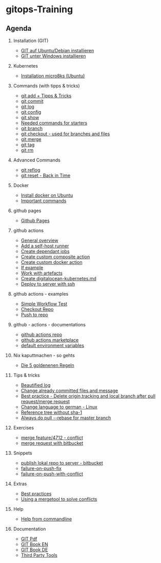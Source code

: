 # gitops-Training  

## Agenda 

  1. Installation (GIT) 
     * [GIT auf Ubuntu/Debian installieren](installation-ubuntu-debian.md)
     * [GIT unter Windows installieren](https://git-scm.com/download/win)
  
  1. Kubernetes 
     * [Installation micro8ks (Ubuntu)](/kubernetes/installation-micro8ks-ubuntu.md)
  
  1. Commands (with tipps & tricks) 
     * [git add + Tipps & Tricks](add.md)
     * [git commit](commit.md)
     * [git log](log.md)
     * [git config](config.md) 
     * [git show](show.md)
     * [Needed commands for starters](started-commands.md)
     * [git branch](branch.md)
     * [git checkout - used for branches and files](checkout.md)
     * [git merge](merge.md)
     * [git tag](tag.md)
     * [git rm](rm.md)
   
  1. Advanced Commands 
     * [git reflog](reflog.md) 
     * [git reset - Back in Time](reset.md)   
   
  1. Docker 
     * [Install docker on Ubuntu](/docker/install-ubuntu.md)
     * [Important commands](/docker/wichtigste-befehle.md)  
   
  1. github pages
     * [Github Pages](/github/pages.md) 

  1. github actions 
     * [General overview](/github-actions/general.md)
     * [Add a self-host runner](/github-actions/add-runner.md)
     * [Create dependant jobs](/github-actions/dependant-jobs.md)
     * [Create custom composite action](/github-actions/create-custom-action-composite.md)
     * [Create custom docker action](/github-actions/create-custom-action-docker.md)
     * [If example](/github-actions/if-example.md)
     * [Work with artefacts](/github-actions/work-with-artefacts.md)
     * [Create digitalocean-kubernetes.md](/github-actions/digitalocean-kubernetes.md) 
     * [Deploy to server with ssh](/github-actions/use-cases/deploy_ssh.yml)

  1. github actions - examples 
     * [Simple Workflow Test](/github-actions/examples/01-workflow-test.md)
     * [Checkout Repo](/github-actions/examples/02-checkout-repo.md)
     * [Push to repo](/github-actions/examples/03-push-to-repo.md)

  1. github - actions - documentations
     * [github actions repo](https://github.com/actions/checkout)
     * [github actions marketplace](https://github.com/marketplace?category=&query=&type=actions&verification=)
     * [default environment variables](https://docs.github.com/en/actions/learn-github-actions/variables#default-environment-variables)
       
  1. Nix kaputtmachen - so gehts
     * [Die 5 goldenenen Regeln](5-goldene-regeln.md) 

  1. Tips & tricks 
     * [Beautified log](beautify-log.md)
     * [Change already committed files and message](commit-amend.md) 
     * [Best practice - Delete origin,tracking and local branch after pull request/merge request](best-practice-delete-branch.md)
     * [Change language to german - Linux](linux-english.md)
     * [Reference tree without sha-1](tree-no-sha.md)
     * [Always do pull --rebase for master branch](master-pull-rebase.md)
  
  1. Exercises 
     * [merge feature/4712 - conflict](merge-conflict.md)
     * [merge request with bitbucket](merge-request.md)
  
  1. Snippets 
     * [publish lokal repo to server - bitbucket](local-public.md)
     * [failure-on-push-fix](failure-push.md)
     * [failure-on-push-with-conflict](failure-push-conflict.md)
     
  1. Extras 
     * [Best practices](bp.md) 
     * [Using a mergetool to solve conflicts](mergetools.md)
  
  1. Help
     * [Help from commandline](help.md)
    
  1. Documentation 
     * [GIT Pdf](http://schulung.t3isp.de/documents/pdfs/git/git-training.pdf) 
     * [GIT Book EN](https://git-scm.com/book/en/v2)
     * [GIT Book DE](https://git-scm.com/book/de/v2)
     * [Third Party Tools](tooling.md)
     
   
